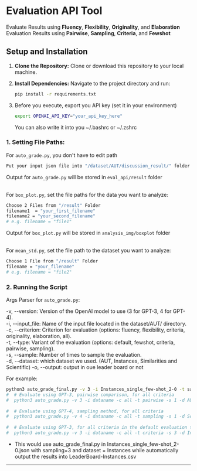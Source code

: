 # Evaluation API Tool
Evaluate Results using **Fluency**, **Flexibility**, **Originality**, and **Elaboration**
Evaluation Results using **Pairwise**, **Sampling**, **Criteria**, and **Fewshot**
## Setup and Installation

1. **Clone the Repository:**
   Clone or download this repository to your local machine.

2. **Install Dependencies:**
   Navigate to the project directory and run:
   ```bash
   pip install -r requirements.txt
   ```
3. Before you execute, export you API key (set it in your environment)
   ```bash
   export OPENAI_API_KEY="your_api_key_here"
   ```
   You can also write it into you ~/.bashrc or ~/.zshrc

### 1. Setting File Paths:
For `auto_grade.py`, you don't have to edit path
  ```bash
  Put your input json file into "/dataset/AUT/discussion_result/" folder
  ```
Output for `auto_grade.py` will be stored in `eval_api/result` folder <br /><br />

For `box_plot.py`, set the file paths for the data you want to analyze:
  ```bash
  Choose 2 Files from "/result" Folder
  filename1  = "your_first_filename"
  filename2 = "your_second_filename"
  # e.g. filename = "file1"
  ```
Output for `box_plot.py` will be stored in `analysis_img/boxplot` folder <br /><br />

For `mean_std.py`, set the file path to the dataset you want to analyze:
  ```bash
  Choose 1 File from "/result" Folder
  filename = "your_filename"
  # e.g. filename = "file2"
  ```
### 2. Running the Script
  Args Parser for `auto_grade.py`:
  

   -v, --version: Version of the OpenAI model to use (3 for GPT-3, 4 for GPT-4). <br />
   -i, --input_file: Name of the input file located in the dataset/AUT/ directory. <br />
   -c, --criterion: Criterion for evaluation (options: fluency, flexibility, criteria, originality, elaboration, all). <br />
   -t, --type: Variant of the evaluation (options: default, fewshot, criteria, pairwise, sampling). <br />
   -s, --sample: Number of times to sample the evaluation.<br />
   -d, --dataset: which dataset we used. (AUT, Instances, Similarities and Scientific)
   -o, --output: output in oue leader board or not

For example: 
  ```bash
  python3 auto_grade_final.py -v 3 -i Instances_single_few-shot_2-0 -t sampling -s 3 -d Instances -o y
  #  # Evaluate using GPT-3, pairwise comparison, for all criteria
  #  python3 auto_grade.py -v 3 -i dataname -c all -t pairwise -s 1 -d AUT -o y
   
  #  # Evaluate using GPT-4, sampling method, for all criteria
  #  python3 auto_grade.py -v 4 -i dataname -c all -t sampling -s 1 -d Scientific -o n
   
  #  # Evaluate using GPT-3, for all criteria in the default evaluation type
  #  python3 auto_grade.py -v 3 -i dataname -c all -t criteria -s 3 -d Instances -o y
  ```

  - This would use auto_grade_final.py in Instances_single_few-shot_2-0.json with sampling=3 and dataset = Instances while automatically output the results into LeaderBoard-Instances.csv


-----
